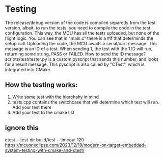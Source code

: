 # Testing

The release/debug version of the code is compiled separetly from the test version, albeit, to run the tests, you need to compile the code in the test configuration. This way, the MCU has all the tests uploaded, but none of the flight logic. You can see that in "main.c" there is a #if that determinds the setup call. Uploading the code, the MCU awaits a serial/uart message. This message is an ID of a test. When sending 1, the test with the 1 ID will run, returning some string, PASS or FAILED. How to send the ID message? scripts/test/tester.py is a custom pyscript that sends this number, and looks for a result message. This pyscript is also called by "CTest", which is integrated into CMake. 

## How the testing works:

1. Write some test with the hierchahy in mind
2. tests.cpp contains the switchcase that will determine which test will run. Add your test there
3. Add your test to the cmake list


## ignore this 
ctest --test-dir build/test --timeout 120 
https://mcuoneclipse.com/2023/12/18/modern-on-target-embedded-system-testing-with-cmake-and-ctest/
